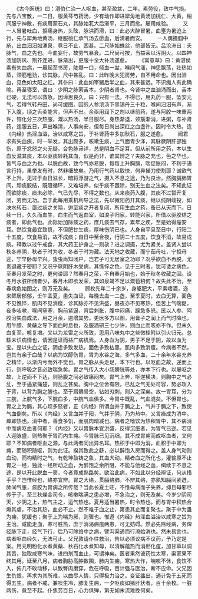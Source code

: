 <!-- { "loadSidebar": true } -->
　　《古今医统》曰：滑伯仁治一人呕血，甚至盈盆，二年。素劳役，致中气损。先与八宝散，一二日，服黄芩芍药汤，少有动作即进犀角地黄汤加桃仁、大黄，稍间服宁神散，有痰用蒙石丸，其脉始芤大后渐平，三月而愈。屡用咸验。
　　又一人冒暑吐血，拒痛身热，头眩，脉洪而滑，曰：此必大醉冒暑，血壅为暑迫上行，先与犀角地黄汤，继服桃仁承气汤去瘀血，后清暑而安。
　　一人偶搔腘中疮，出血汨汨如涌泉，竟日不止，困甚。二尺脉如蛛丝，他部皆无。吕沧洲曰：夫脉气，血之先也。今血妄行，故劳气暴衰。二尺尚可按，当益荣以泻阴火。以四神汤加防风、荆芥连进，脉渐出，更服十全大补汤遂愈。
　　《寓意草》曰：黄湛侯素有失血病，一晨起至书房，陡爆一口，倾血一盆，喉间气涌，神思飘荡，壮热如蒸，颈筋粗劲，诊其脉，尺中甚乱。曰：此昨晚大犯房劳，自不用命也。因出验血，见色如太阳之红。其仆曰：此血如宰猪后半之血，其来甚远。不识痴人有此确喻。再至寝室，谓曰：少阴之脉萦舌本。少阴者肾也。今肾中之血汹涌而出，舌本已硬，无法可以救急。因谛思良久，曰：只有一法。不得已，用丸药一服，坠安元气，若得气转丹田，尚可缓图。因煎人参浓汤下黑锡丹三十粒，喉间汩汩有声，渐下入腹，顷之舌柔能言，但声不出。余亟用润下之剂以继前药，遂与阿胶一味重两许，镕化分三次热服，溉以热汤，半日服尽。身热渐退，颈筋渐消，进粥，与补肾药，连服五日，声出喉清，人事向安，但每日尚出深红之血盏许。因时令大热，连《内经》热淫血溢，治以咸寒之旨，于补肾药中多加秋石，服之遂愈。
　　闻君求有失血疾，时一举发，其出颇多，咳嗽生痰，上气面青少泽，其脉厥阴肝部独伤，原于忿怒之火无疑。合色脉谛详，总是阴血不足耳。但从前所用之药，本以生血反滋其痰，本以驱痰转耗其血，似是而非，谁其辨之？夫脉之充也，色之华也，皆气与血之为也。以脱血故，致今气亦易脱，每每上升胸膈，喘促胀闷，不利于语言行持，虽举发有时，然非细故矣。乃用行气药以取快，何异操刀使割耶？诚欲气不上升，无过于血日滋长，暗将浮游之气，摄入不息之途，乃为良治。然胸膈肺胃间，顽痰胶结，既阻循环，又难培养，似乎痰不亟除，别无生血之法矣。不知此证而欲除痰，痰未必除，气已先尽，不得之数也。从来痰药入腹，其痰不过暂开复闭，劳而无功。吾于此每用乘机利导之法，先以微阳药开其痰，继以纯阴峻投，如决水转石，亟过痰之关隘，迨至痰之开者复闭，所用生血之药，蚤已从天而下。日续一日，久久而血生，血生而气返血室，如浪子归家，转能兴家，所借以驱胶结之痰者，即此气也。此际始加除痰之药，庶几痰去气存，累年之疾，至是始得痊安耳。然饮食最宜致慎，不但肥甘生痰，厚味伤阴已也。人身自平旦至日中，行阳二十五度，饮食易消，故不成痰；自日中至合夜，行阴二十五度，饮食不消，故易成痰。释教以过午戒食，其大药王护身之一则欤？进之调摄，尤为紧关。盖贤人尝以秋冬养阴，秋者于时为收，冬者于时为藏。法天地之收藏，而宁茹毋吐，宁拒毋迎，宁早卧毋早兴。蛰虫尚知闭户，岂君子可无居室之功耶？况乎欲血不再脱，尤贵退藏于密耶？又况乎厥阴肝木受病，其憔悴之色，见于三时者，犹可诿之病色，至春月发荣之时，更何诿耶？然春月之荣，不自春月始也，始于秋冬收藏之固。设冬月水脏所储者少，春月木即欲发荣，其如泉竭不足以溉苞稂何？故失此不治，至春病危始图之，则万无及矣。
　　顾枚先年二十余岁，身躯肥大，平素嗜酒，迩来鳏居郁郁，壬午孟夏，患失血证，每晚去血一二盏，至季夏时，去血无算，面色不见憔悴，肌肉不见消瘦，诊其脉亦不见洪盛，昼夜亦不见寒热，但苦上气喘促，夜多咳嗽，喉间窒塞，胸前紧逼，背后刺胀，腹中闷痛，躁急多怒。医以人参、阿胶治失血成法，用之月余，逾增其势。更医多方以图，用膏子之润上而气时降也，用牛膝、黄蘗之导下而血时息也，及服酒研三七少许，则血止而咳亦不作。但未久血复至，咳复增。又以为龙雷之火所致，思用八味丸中之些微桂附以引火归元。总繇未识病情也，请因是证而益广病机焉。人身血为阴，男子不足于阴，故以血为宝。是以失血之证，阴虚多致发热，面色多致枯黑，肌肉多致消瘦。今病者不然，岂其有余于血哉？以病为饮醇伤胃，胃为水谷之海，多气多血，二十余年水谷充养之精华，以渐内亏而外不觉也。胃之脉从头走足，本下行也。以呕血之故，逆而上行，则呼吸之音必致喘急矣。胃之气传入大小肠膀胱等处，亦本下行也。以屡呕之故，上逆而不下达，则肠腹之间必致痛闷矣。胃气上奔，呕逆横决，则胸中之气必乱，至于逼紧痛楚，则乱之甚矣。胸中之位舍有限，已乱之气无处可容，势必攻入于背，以背为胸之腑也。至于肩髃骨空，钻如刃刺，则入之深矣。故一胃耳，分为三脘，上脘气多，下脘血多，中脘气血俱多。今胃中既乱，气血混矣。不但胃也，胃之上为膈，其心烦多怒者，正《内经》所谓血并于膈之上，气并于膈之下，致使气血倒矣。所以《内经》又言血并于阳，气并于阴，乃为热中。又言瘅成为消中。瘅即热也。消中者，善食多饥，而肌肉暗减也。病者之嗜饮为热积胃中，其不病消中而病呕血者何耶？《内经》又以胃脉本宜洪盛，反得沉细者，为胃气已逆。若见人迎脉盛，则热聚于胃而内生痈。今胃脉已见沉细，其不成胃痈而成呕血者，又何耶？不知病者呕血之源，与此两者同出异名耳。热积于中即为消，血积于中即为痈，而随积随呕，则为此证。揆其致此之繇，必以醉饱入房而得之。盖人身气动则血动，而构精时之气，有乾坤鼓铸之象，其血大动。精者血之所化也，灌输原不止胃之一经，独此一经所动之血，为醉饱之余所阻，不能与他经之血，缉续于不息之途，是以开此脱血一窦，今者竟成熟路矣。欲治此病，不如此以分经辨证，何从措手乎？岂惟经也，络亦宜辨。胃之大络，贯膈络肺。不辨其络，亦孰知膈间紧迸，肺间气胀，痰胶为胃病之所传哉？当此长夏土旺，不惟母病而子失养，抑且母邪尽传于子，至三秋燥金司令，咳嗽喘满之患必增，不急治之，则无及矣。今岁少阴司天，少阴之上，热气主之，运气热也。夏月适当暑热，时令热也。而与胃中积热合煽其虐，不治其热，血必不止。然不难于血之止，第患其止而复聚也。聚于中为蛊为痈，犹缓也；聚于上为喘为厥，则骤也。惟遵《内经》热淫血溢治以咸寒之旨为主治。咸能走血，寒可胜热，庶于消渴痈疽两患，可无妨碍。然必先除经病，务俾经脉下走，经气下行，后乃可除络中之病，譬沟渠通而行潦始消也。然未易言也。病者呕血经久，无法可止。父兄敦请仆往救治，告以必须议病不议药，予乃定是案。用元明粉化水煮黄蘗、秋石化水煮知母，以清解蕴热而消瘀化疽，加甘草以调其苦，独取咸寒气味，进四剂而血止，可谓神矣。医者果然诐药性太寒，渠家果不终其用。延至八月，病者胸胁高肿数围，肺内生痈，寒热大作，喘咳不休，食饮不入，俯几不敢动移，以致臀肉磨穿，危在呼吸，百计强与医治，断不应命。父兄因生仇恨，再求为其所难，以曲尽人情，只得极力治之。变证蠭出，通计免于五死而得五生。病者不戒，兼啖生冷，肺复生痈，一夕呕痰如猪肝状者，百十余枚。一脏两伤，竟至不起。仆焦劳百日，心力俱殚，第无如末流难挽何矣。
